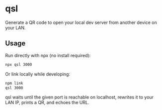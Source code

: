 # qsl

Generate a QR code to open your local dev server from another device on your LAN.

## Usage

Run directly with npx (no install required):

```bash
npx qsl 3000
```

Or link locally while developing:

```bash
npm link
qsl 3000
```

qsl waits until the given port is reachable on localhost, rewrites it to your LAN IP, prints a QR, and echoes the URL.
